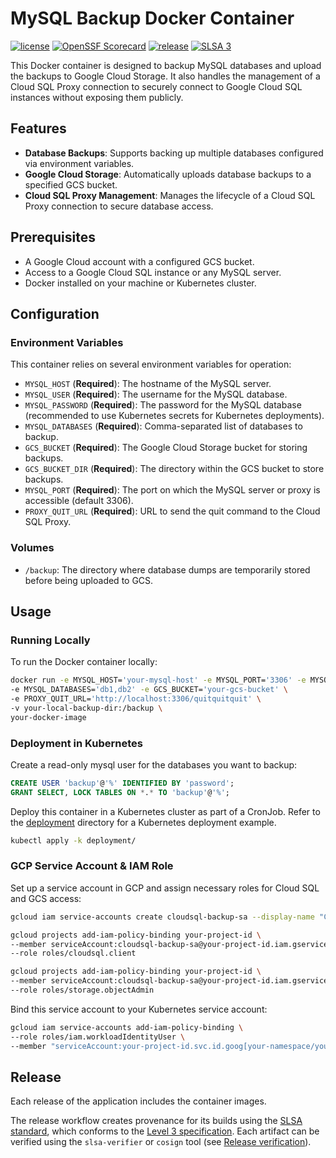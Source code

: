 # MySQL Backup Docker Container

[![license](https://img.shields.io/github/license/natrontech/gcp-mysql-backup)](https://github.com/natrontech/gcp-mysql-backup/blob/main/LICENSE)
[![OpenSSF Scorecard](https://api.securityscorecards.dev/projects/github.com/natrontech/gcp-mysql-backup/badge)](https://securityscorecards.dev/viewer/?uri=github.com/natrontech/gcp-mysql-backup)
[![release](https://img.shields.io/github/v/release/natrontech/gcp-mysql-backup)](https://github.com/natrontech/gcp-mysql-backup/releases)
[![SLSA 3](https://slsa.dev/images/gh-badge-level3.svg)](https://slsa.dev)

This Docker container is designed to backup MySQL databases and upload the backups to Google Cloud Storage. It also handles the management of a Cloud SQL Proxy connection to securely connect to Google Cloud SQL instances without exposing them publicly.

## Features

- **Database Backups**: Supports backing up multiple databases configured via environment variables.
- **Google Cloud Storage**: Automatically uploads database backups to a specified GCS bucket.
- **Cloud SQL Proxy Management**: Manages the lifecycle of a Cloud SQL Proxy connection to secure database access.

## Prerequisites

- A Google Cloud account with a configured GCS bucket.
- Access to a Google Cloud SQL instance or any MySQL server.
- Docker installed on your machine or Kubernetes cluster.

## Configuration

### Environment Variables

This container relies on several environment variables for operation:

- `MYSQL_HOST` (**Required**): The hostname of the MySQL server.
- `MYSQL_USER` (**Required**): The username for the MySQL database.
- `MYSQL_PASSWORD` (**Required**): The password for the MySQL database (recommended to use Kubernetes secrets for Kubernetes deployments).
- `MYSQL_DATABASES` (**Required**): Comma-separated list of databases to backup.
- `GCS_BUCKET` (**Required**): The Google Cloud Storage bucket for storing backups.
- `GCS_BUCKET_DIR` (**Required**): The directory within the GCS bucket to store backups.
- `MYSQL_PORT` (**Required**): The port on which the MySQL server or proxy is accessible (default 3306).
- `PROXY_QUIT_URL` (**Required**): URL to send the quit command to the Cloud SQL Proxy.

### Volumes

- `/backup`: The directory where database dumps are temporarily stored before being uploaded to GCS.

## Usage

### Running Locally

To run the Docker container locally:

```sh
docker run -e MYSQL_HOST='your-mysql-host' -e MYSQL_PORT='3306' -e MYSQL_USER='user' -e MYSQL_PASSWORD='password' \
-e MYSQL_DATABASES='db1,db2' -e GCS_BUCKET='your-gcs-bucket' \
-e PROXY_QUIT_URL='http://localhost:3306/quitquitquit' \
-v your-local-backup-dir:/backup \
your-docker-image
```

### Deployment in Kubernetes

Create a read-only mysql user for the databases you want to backup:

```sql
CREATE USER 'backup'@'%' IDENTIFIED BY 'password';
GRANT SELECT, LOCK TABLES ON *.* TO 'backup'@'%';
```

Deploy this container in a Kubernetes cluster as part of a CronJob. Refer to the [deployment](./deployment/) directory for a Kubernetes deployment example.

```sh
kubectl apply -k deployment/
```

### GCP Service Account & IAM Role

Set up a service account in GCP and assign necessary roles for Cloud SQL and GCS access:

```sh
gcloud iam service-accounts create cloudsql-backup-sa --display-name "Cloud SQL Backup Service Account"

gcloud projects add-iam-policy-binding your-project-id \
--member serviceAccount:cloudsql-backup-sa@your-project-id.iam.gserviceaccount.com \
--role roles/cloudsql.client

gcloud projects add-iam-policy-binding your-project-id \
--member serviceAccount:cloudsql-backup-sa@your-project-id.iam.gserviceaccount.com \
--role roles/storage.objectAdmin
```

Bind this service account to your Kubernetes service account:

```sh
gcloud iam service-accounts add-iam-policy-binding \
--role roles/iam.workloadIdentityUser \
--member "serviceAccount:your-project-id.svc.id.goog[your-namespace/your-service-account]"
```

## Release

Each release of the application includes the container images. 

The release workflow creates provenance for its builds using the [SLSA standard](https://slsa.dev), which conforms to the [Level 3 specification](https://slsa.dev/spec/v1.0/levels#build-l3). Each artifact can be verified using the `slsa-verifier` or `cosign` tool (see [Release verification](SECURITY.md#release-verification)).
